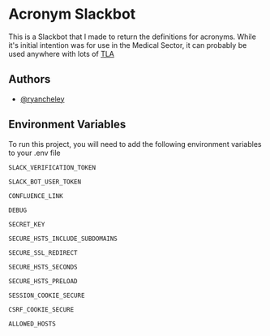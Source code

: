 
# Acronym Slackbot

This is a Slackbot that I made to return the definitions for acronyms. While it's initial intention was for use in the Medical Sector, it can probably be used anywhere with lots of [TLA](https://en.wikipedia.org/wiki/Three-letter_acronym)

## Authors

- [@ryancheley](https://www.github.com/ryancheley)


## Environment Variables

To run this project, you will need to add the following environment variables to your .env file

`SLACK_VERIFICATION_TOKEN`

`SLACK_BOT_USER_TOKEN`

`CONFLUENCE_LINK`

`DEBUG`

`SECRET_KEY`

`SECURE_HSTS_INCLUDE_SUBDOMAINS`

`SECURE_SSL_REDIRECT`

`SECURE_HSTS_SECONDS`

`SECURE_HSTS_PRELOAD`

`SESSION_COOKIE_SECURE`

`CSRF_COOKIE_SECURE`

`ALLOWED_HOSTS`

